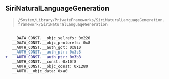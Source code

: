 ## SiriNaturalLanguageGeneration

> `/System/Library/PrivateFrameworks/SiriNaturalLanguageGeneration.framework/SiriNaturalLanguageGeneration`

```diff

   __DATA_CONST.__objc_selrefs: 0x220
   __DATA_CONST.__objc_protorefs: 0x8
   __AUTH_CONST.__auth_got: 0x810
-  __AUTH_CONST.__auth_ptr: 0x3c8
+  __AUTH_CONST.__auth_ptr: 0x3b8
   __AUTH_CONST.__const: 0x10f8
   __AUTH_CONST.__objc_const: 0x1280
   __AUTH.__objc_data: 0xa0

```
